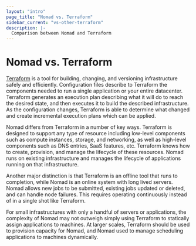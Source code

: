```yaml
---
layout: "intro"
page_title: "Nomad vs. Terraform"
sidebar_current: "vs-other-terraform"
description: |-
  Comparison between Nomad and Terraform
---
```


# Nomad vs. Terraform

[Terraform](https://terraform.io) is a tool for building, changing, and versioning
infrastructure safely and efficiently. Configuration files describe to Terraform
the components needed to run a single application or your entire datacenter. Terraform
generates an execution plan describing what it will do to reach the desired state,
and then executes it to build the described infrastructure. As the configuration changes,
Terraform is able to determine what changed and create incremental execution plans which can be applied.

Nomad differs from Terraform in a number of key ways. Terraform is designed to support
any type of resource including low-level components such as compute instances, storage,
and networking, as well as high-level components such as DNS entries, SaaS features, etc.
Terraform knows how to create, provision, and manage the lifecycle of these resources.
Nomad runs on existing infrastructure and manages the lifecycle of applications running
on that infrastructure.

Another major distinction is that Terraform is an offline tool that runs to completion,
while Nomad is an online system with long lived servers. Nomad allows new jobs to
be submitted, existing jobs updated or deleted, and can handle node failures. This
requires operating continuously instead of in a single shot like Terraform.

For small infrastructures with only a handful of servers or applications, the complexity
of Nomad may not outweigh simply using Terraform to statically assign applications to
machines. At larger scales, Terraform should be used to provision capacity for Nomad,
and Nomad used to manage scheduling applications to machines dynamically.

